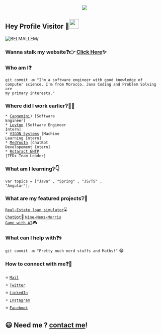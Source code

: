 <p align="center">
  <img src="https://media.giphy.com/media/IoP0PvbbSWGAM/source.gif">
</p>
 
##  Hey Profile Visitor :eyes:<img src="https://raw.githubusercontent.com/iampavangandhi/iampavangandhi/master/gifs/Hi.gif" width="30px">
<p align="left"> <img src=https://komarev.com/ghpvc/?username=BELMALLEM alt=BELMALLEM/></p>


### Wanna stalk my website:question::point_right: [Click Here](https://belmallem.netlify.app/):sparkles:

### Who am I:question: 
<code>git commit -m "I'm a software engineer with good knowledge of computer science. I'm from Morocco. Java Coding and Problem Solving are my primary interests."</code>

### Where did I work earlier❔👩‍💻
<code>* [Capgemini](https://www.capgemini.com/)) [Software Engineer]</code>  
<code>* [Leyton](https://leyton.com/) [Software Engineer Intern]</code>  
<code>* [VIGON Systems](https://vigonsystems.com/) [Machine Learning Intern]</code>    
<code>* [MedYouIn](https://www.medyouin.ma/) [ChatBot Developement Intern]</code>    
<code>* [Rotaract EHTP](https://www.facebook.com/rcehtp/) [TEDx Team Leader]</code>
  
### What am I learning❔👇	
<code>var topics = ["Java" , "Spring" , "JS/TS" , "Angular"];</code>

### What are my featured projects❔🚀
<code>[Real-Estate loan simulator]()</code>:hourglass:  
<code>[ChatBot](https://github.com/BELMALLEM/ChatBot)</code>:robot: 
<code>[Nine-Mens-Morris Game with AI](https://github.com/BELMALLEM/Nine_Mens_Morris_AI)</code>:video_game:

### What can I help with:question::cyclone:
<code>git commit -m "Pretty much nerd stuffs and Maths!"</code> :grin:

### How to connect with me:question::email:
:star: <code>[Mail](mailto:marouane.belmallem@gmail.com)</code>    
:star: <code>[Twitter](https://twitter.com/WoRoveCharisma)</code>  
:star: <code>[LinkedIn](https://www.linkedin.com/in/marouane-belmallem/)</code>  
:star: <code>[Instagram](https://www.instagram.com/mrwn.bel/)</code>  
:star: <code>[Facebook](https://www.facebook.com/marwan.fac.543/)</code>  

## :smiley: Need me ? [contact me](mailto:marouane.belmallem@gmail.com)!
